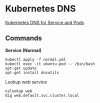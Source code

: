 # Kubernetes DNS

[Kubernetes DNS for Service and Pods](https://kubernetes.io/docs/concepts/services-networking/dns-pod-service/)

## Commands

**Service (Normal)**

```
kubectl apply -f normal.yml
kubectl exec -it ubuntu-pod -- /bin/bash
apt-get update
apt-get install dnsutils
```

Lookup *web* service

```
nslookup web
dig web.default.svc.cluster.local
```
